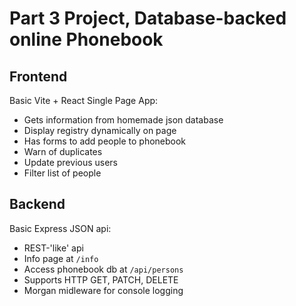 # Part 3 Project, Database-backed online Phonebook

## Frontend
Basic Vite + React Single Page App: 
- Gets information from homemade json database
- Display registry dynamically on page
- Has forms to add people to phonebook
- Warn of duplicates 
- Update previous users
- Filter list of people

## Backend
Basic Express JSON api:
- REST-'like' api
- Info page at `/info`
- Access phonebook db at `/api/persons`
- Supports HTTP GET, PATCH, DELETE
- Morgan midleware for console logging